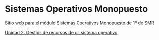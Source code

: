 # Sistemas Operativos Monopuesto

Sitio web para el módulo Sistemas Operativos Monopuesto de 1º de SMR

[Unidad 2. Gestión de recursos de un sistema operativo](U2/u2.md) 
